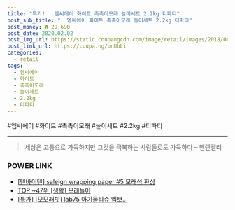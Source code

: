```yaml
--- 
title: "특가!   엠씨에이 화이트 촉촉이모래 놀이세트 2.2kg 티파티" 
post_sub_title: "  엠씨에이 화이트 촉촉이모래 놀이세트 2.2kg 티파티" 
post_money: ₩ 29,690 
post_date: 2020.02.02 
post_img_url: https://static.coupangcdn.com/image/retail/images/2018/04/25/17/2/81d3b908-37d2-4098-a49f-a2aa5d86a277.jpg 
post_link_url: https://coupa.ng/bnUbLi 
categories: 
  - retail 
tags: 
  - 엠씨에이 
  - 화이트 
  - 촉촉이모래 
  - 놀이세트 
  - 2.2kg 
  - 티파티 
--- 
```

  #엠씨에이 #화이트 #촉촉이모래 #놀이세트 #2.2kg #티파티 
<hr> 

> 세상은 고통으로 가득하지만 그것을 극복하는 사람들로도 가득하다 – 헨렌켈러 


### POWER LINK

* <a href="https://blog.naver.com/fasyy4321/221787751703" target="_blank">[텐바이텐] saleign wrapping paper #5 모래성 환상</a>
* <a href="https://blog.naver.com/an0733/221793182192" target="_blank"> TOP ~47위 [생활] 모래놀이</a>
* <a href="https://blog.naver.com/an0733/221788984457" target="_blank">[특가] [모모래빗] lab75 아기물티슈 엠보...</a>
